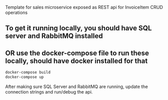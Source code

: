 Template for sales microservice exposed as REST api for InvoiceItem CRUD operations

## To get it running locally, you should have SQL server and RabbitMQ installed 
## OR use the docker-compose file to run these locally, should have docker installed for that


```powershell
docker-compose build
docker-compose up
```

After making sure SQL Server and RabbitMQ are running, update the connection strings and run/debug the api. 